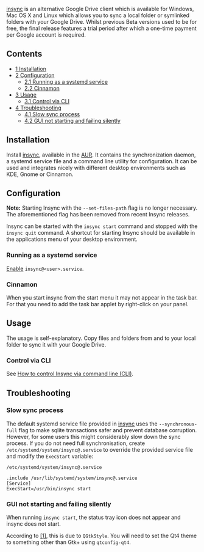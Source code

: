 [insync](https://insynchq.com) is an alternative Google Drive client which is available for Windows, Mac OS X and Linux which allows you to sync a local folder or symlinked folders with your Google Drive. Whilst previous Beta versions used to be for free, the final release features a trial period after which a one-time payment per Google account is required.

## Contents

*   [1 Installation](#Installation)
*   [2 Configuration](#Configuration)
    *   [2.1 Running as a systemd service](#Running_as_a_systemd_service)
    *   [2.2 Cinnamon](#Cinnamon)
*   [3 Usage](#Usage)
    *   [3.1 Control via CLI](#Control_via_CLI)
*   [4 Troubleshooting](#Troubleshooting)
    *   [4.1 Slow sync process](#Slow_sync_process)
    *   [4.2 GUI not starting and failing silently](#GUI_not_starting_and_failing_silently)

## Installation

Install [insync](https://aur.archlinux.org/packages/insync/), available in the [AUR](/index.php/AUR "AUR"). It contains the synchronization daemon, a systemd service file and a command line utility for configuration. It can be used and integrates nicely with different desktop environments such as KDE, Gnome or Cinnamon.

## Configuration

**Note:** Starting Insync with the `--set-files-path` flag is no longer necessary. The aforementioned flag has been removed from recent Insync releases.

Insync can be started with the `insync start` command and stopped with the `insync quit` command. A shortcut for starting Insync should be available in the applications menu of your desktop environment.

### Running as a systemd service

[Enable](/index.php/Enable "Enable") `insync@<user>.service`.

### Cinnamon

When you start insync from the start menu it may not appear in the task bar. For that you need to add the task bar applet by right-click on your panel.

## Usage

The usage is self-explanatory. Copy files and folders from and to your local folder to sync it with your Google Drive.

### Control via CLI

See [How to control Insync via command line (CLI)](https://support.insynchq.com/t/how-to-control-insync-via-command-line-cli/34).

## Troubleshooting

### Slow sync process

The default systemd service file provided in [insync](https://aur.archlinux.org/packages/insync/) uses the `--synchronous-full` flag to make sqlite transactions safer and prevent database corruption. However, for some users this might considerably slow down the sync process. If you do not need full synchronisation, create `/etc/systemd/system/insync@.service` to override the provided service file and modify the `ExecStart` variable:

 `/etc/systemd/system/insync@.service` 
```
.include /usr/lib/systemd/system/insync@.service
[Service]
ExecStart=/usr/bin/insync start

```

### GUI not starting and failing silently

When running `insync start`, the status tray icon does not appear and insync does not start.

According to [[1]](https://forums.insynchq.com/t/insync-arch-linux-not-starting-segfault-at-730-error-14/8893), this is due to `QGtkStyle`. You will need to set the Qt4 theme to something other than Gtk+ using `qtconfig-qt4`.